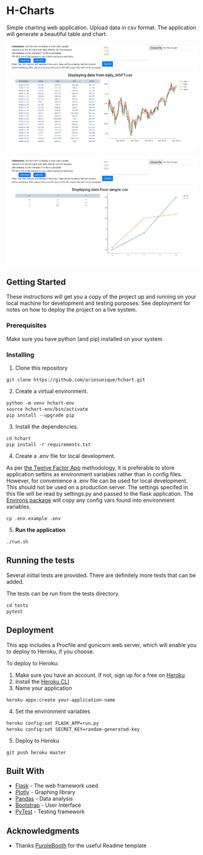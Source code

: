 # H-Charts

Simple charting web application. Upload data in csv format. The application will generate a beautiful table and chart.

![alt text](https://github.com/ariesunique/hchart/blob/master/docs/images/msft-724x407.png "H-Chart Application Microsoft Data")

![alt text](https://github.com/ariesunique/hchart/blob/master/docs/images/simple-724x407.png "H-Chart Application Simple Data")


## Getting Started

These instructions will get you a copy of the project up and running on your local machine for development and testing purposes. See deployment for notes on how to deploy the project on a live system.

### Prerequisites

Make sure you have python (and pip) installed on your system.

### Installing

1. Clone this repository

```
git clone https://github.com/ariesunique/hchart.git
```

2. Create a virtual environment.

```
python -m venv hchart-env
source hchart-env/bin/activate
pip install --upgrade pip
```

3. Install the dependencies.

```
cd hchart
pip install -r requirements.txt
```

4. Create a .env file for local development.

As per [the Twelve Factor App](https://12factor.net/config) methodology, it is preferable to store application settins as environment variables rather than in config files. 
However, for convenience a .env file can be used for local development. This should not be used on a production server. 
The settings specifed in this file will be read by settings.py and passed to the flask application. The [Environs package](https://pypi.org/project/environs/)
will copy any config vars found into environment variables.


```
cp .env.example .env
```

5. **Run the application**

```
./run.sh
```

## Running the tests

Several initial tests are provided. There are definitely more tests that can be added.

The tests can be run from the tests directory.

```
cd tests
pytest
```


## Deployment

This app includes a Procfile and gunicorn web server, which will enable you to deploy to Heroku, if you choose.

To deploy to Heroku:

1. Make sure you have an account. If not, sign up for a free on [Heroku](heroku.com)
2. Install the [Heroku CLI](https://devcenter.heroku.com/articles/heroku-cli)
3. Name your application

```
heroku apps:create your-application-name
```

4. Set the environment variables

```
heroku config:set FLASK_APP=run.py
heroku config:set SECRET_KEY=random-generated-key
```

5. Deploy to Heroku

```
git push heroku master
```

## Built With

* [Flask](https://flask.palletsprojects.com/en/1.1.x/) - The web framework used
* [Plotly](https://plotly.com/python/) - Graphing library
* [Pandas](https://pandas.pydata.org/) - Data analysis
* [Bootstrap](https://getbootstrap.com/) - User Interface
* [PyTest](https://docs.pytest.org/en/latest/) - Testing framework


## Acknowledgments

* Thanks [PurpleBooth](https://github.com/PurpleBooth) for the useful Readme template
